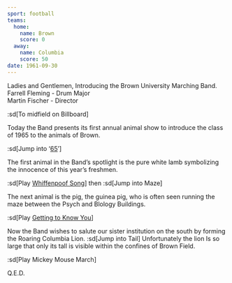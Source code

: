 ```yaml
---
sport: football
teams:
  home:
    name: Brown
    score: 0
  away:
    name: Columbia
    score: 50
date: 1961-09-30
---
```


Ladies and Gentlemen, Introducing the Brown University Marching Band.\
Farrell Fleming - Drum Major\
Martin Fischer - Director

:sd[To midfield on Billboard]

Today the Band presents its first annual animal show to introduce the class of 1965 to the animals of Brown.

:sd[Jump into ‘<u>65</u>’]

The first animal in the Band’s spotlight is the pure white lamb symbolizing the innocence of this year’s freshmen.

:sd[Play <u>Whiffenpoof Song</u>] then :sd[Jump into Maze]

The next animal is the pig, the guinea pig, who is often seen running the maze between the Psych and Blology Buildings.

:sd[Play <u>Getting to Know You</u>]

Now the Band wishes to salute our sister institution on the south by forming the Roaring Columbia Lion. :sd[Jump into Tail] Unfortunately the lion Is so large that only its tall is visible within the confines of Brown Field.

:sd[Play Mickey Mouse March]

Q.E.D.
